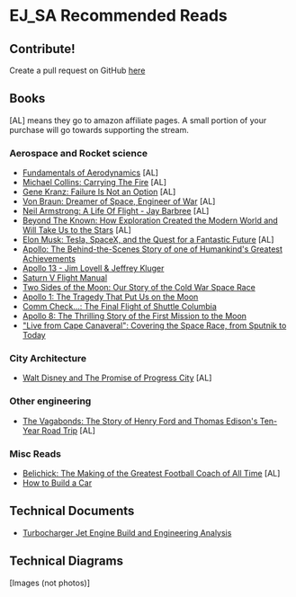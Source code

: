 # EJ_SA Recommended Reads

## Contribute!
Create a pull request on GitHub [here](https://github.com/eric-johnson-space-administration/ejsa-website-locale/blob/master/en/resource-reads.md)


## Books
[AL] means they go to amazon affiliate pages. A small portion of your purchase will go towards supporting the stream.

### Aerospace and Rocket science
- [Fundamentals of Aerodynamics](https://ejsa.io/foad) [AL] 
- [Michael Collins: Carrying The Fire](https://amzn.to/3cfO5Kx) [AL]
- [Gene Kranz: Failure Is Not an Option](https://amzn.to/3cdeoks) [AL]
- [Von Braun: Dreamer of Space, Engineer of War](https://amzn.to/2S4uPZu) [AL]
- [Neil Armstrong: A Life Of Flight - Jay Barbree](https://amzn.to/2TtE6dQ) [AL]
- [Beyond The Known: How Exploration Created the Modern World and Will Take Us to the Stars](https://amzn.to/2S7T215) [AL]
- [Elon Musk: Tesla, SpaceX, and the Quest for a Fantastic Future](https://amzn.to/3g8N8EX) [AL]
- [Apollo: The Behind-the-Scenes Story of one of Humankind's Greatest Achievements](https://www.amazon.com/gp/product/0976000806)
- [Apollo 13 - Jim Lovell & Jeffrey Kluger](https://www.amazon.com/Apollo-13-Jim-Lovell/dp/0618619585)
- [Saturn V Flight Manual](https://www.amazon.com/Saturn-Flight-National-Aeronautics-Administration/dp/1945701129)
- [Two Sides of the Moon: Our Story of the Cold War Space Race](https://www.amazon.com/Two-Sides-Moon-Story-Space/dp/0312308663)
- [Apollo 1: The Tragedy That Put Us on the Moon](https://www.amazon.com/dp/1684510945)
- [Comm Check...: The Final Flight of Shuttle Columbia](https://www.amazon.com/Comm-Check-Flight-Shuttle-Columbia/dp/1439101760)
- [Apollo 8: The Thrilling Story of the First Mission to the Moon](https://www.amazon.com/Apollo-Thrilling-Story-First-Mission/dp/1627798323)
- ["Live from Cape Canaveral": Covering the Space Race, from Sputnik to Today](https://www.amazon.com/Live-Cape-Canaveral-Covering-Sputnik/dp/0061233935)

### City Architecture
- [Walt Disney and The Promise of Progress City](https://amzn.to/34GpXMP) [AL]

### Other engineering
- [The Vagabonds: The Story of Henry Ford and Thomas Edison's Ten-Year Road Trip](https://amzn.to/34GpDxB) [AL]

### Misc Reads
- [Belichick: The Making of the Greatest Football Coach of All Time](https://amzn.to/3uFo9hG) [AL]
- [How to Build a Car](https://www.amazon.com/How-Build-Car-Autobiography-Greatest/dp/000819680X)


## Technical Documents
- [Turbocharger Jet Engine Build and Engineering Analysis](https://openscholarship.wustl.edu/cgi/viewcontent.cgi?article=1014&context=mems500)

## Technical Diagrams
[Images (not photos)]
